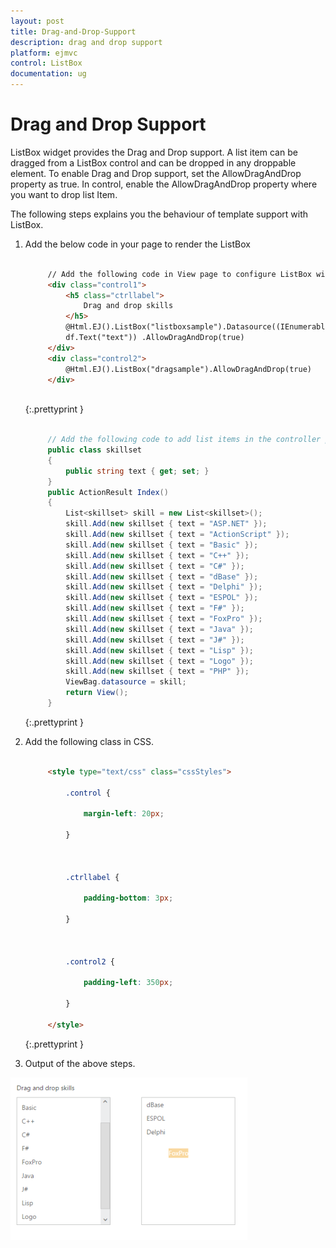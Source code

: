 ```yaml
---
layout: post
title: Drag-and-Drop-Support
description: drag and drop support
platform: ejmvc
control: ListBox
documentation: ug
---
```


# Drag and Drop Support

ListBox widget provides the Drag and Drop support. A list item can be dragged from a ListBox control and can be dropped in any droppable element. To enable Drag and Drop support, set the AllowDragAndDrop property as true. In control, enable the AllowDragAndDrop property where you want to drop list Item.

The following steps explains you the behaviour of template support with ListBox.

1. Add the below code in your page to render the ListBox


   ~~~ html

		// Add the following code in View page to configure ListBox widget 
		<div class="control1"> 
			<h5 class="ctrllabel">
				Drag and drop skills 
			</h5>
			@Html.EJ().ListBox("listboxsample").Datasource((IEnumerable<ug_listbox.controllers.skillset>)ViewBag.datasource).ListBoxFields(df =>
			df.Text("text")) .AllowDragAndDrop(true)
		</div>
		<div class="control2"> 
			@Html.EJ().ListBox("dragsample").AllowDragAndDrop(true)
		</div>
		
   ~~~
   {:.prettyprint }
   
   ~~~ cs
		
		// Add the following code to add list items in the controller page  
		public class skillset 
		{          
			public string text { get; set; }     
		}       
		public ActionResult Index()   
		{        
			List<skillset> skill = new List<skillset>();   
			skill.Add(new skillset { text = "ASP.NET" });    
			skill.Add(new skillset { text = "ActionScript" }); 
			skill.Add(new skillset { text = "Basic" });      
			skill.Add(new skillset { text = "C++" });       
			skill.Add(new skillset { text = "C#" });      
			skill.Add(new skillset { text = "dBase" });   
			skill.Add(new skillset { text = "Delphi" });      
			skill.Add(new skillset { text = "ESPOL" });     
			skill.Add(new skillset { text = "F#" });      
			skill.Add(new skillset { text = "FoxPro" });  
			skill.Add(new skillset { text = "Java" });   
			skill.Add(new skillset { text = "J#" });    
			skill.Add(new skillset { text = "Lisp" });  
			skill.Add(new skillset { text = "Logo" });   
			skill.Add(new skillset { text = "PHP" });  
			ViewBag.datasource = skill;     
			return View();  
		}

   ~~~
   {:.prettyprint }


2. Add the following class in CSS. 


   ~~~ html 

		<style type="text/css" class="cssStyles">

			.control {

				margin-left: 20px;

			}



			.ctrllabel {

				padding-bottom: 3px;

			}



			.control2 {

				padding-left: 350px;

			}

		</style>


   ~~~
   {:.prettyprint }


3. Output of the above steps.

![](Drag-and-Drop-Support_images/Drag-and-Drop-Support_img1.png)



